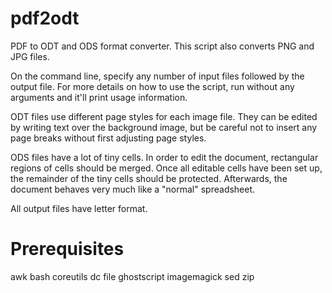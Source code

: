 pdf2odt
=======

PDF to ODT and ODS format converter. This script also converts PNG and JPG
files.

On the command line, specify any number of input files followed by the output
file. For more details on how to use the script, run without any arguments
and it'll print usage information.

ODT files use different page styles for each image file. They can be edited by
writing text over the background image, but be careful not to insert any page
breaks without first adjusting page styles.

ODS files have a lot of tiny cells. In order to edit the document, rectangular
regions of cells should be merged. Once all editable cells have been set up,
the remainder of the tiny cells should be protected. Afterwards, the document
behaves very much like a "normal" spreadsheet.

All output files have letter format.


Prerequisites
=============

awk
bash
coreutils
dc
file
ghostscript
imagemagick
sed
zip
